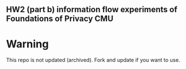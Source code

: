 ## HW2 (part b) information flow experiments of Foundations of Privacy CMU

# **Warning**
This repo is not updated (archived). Fork and update if you want to use.
